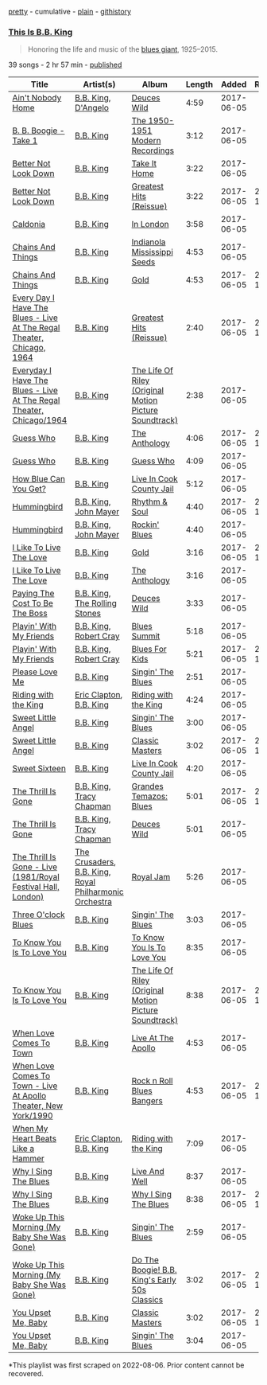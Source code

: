 [pretty](/playlists/pretty/37i9dQZF1DXbahoSMxtpoF.md) - cumulative - [plain](/playlists/plain/37i9dQZF1DXbahoSMxtpoF) - [githistory](https://github.githistory.xyz/mackorone/spotify-playlist-archive/blob/main/playlists/plain/37i9dQZF1DXbahoSMxtpoF)

### [This Is B.B\. King](https://open.spotify.com/playlist/37i9dQZF1DXbahoSMxtpoF)

> Honoring the life and music of the <a href="spotify:artist:5xLSa7l4IV1gsQfhAMvl0U">blues giant</a>, 1925–2015.

39 songs - 2 hr 57 min - [published](https://open.spotify.com/playlist/4hs8YNDpUeBYmSOihp2h0N)

| Title | Artist(s) | Album | Length | Added | Removed |
|---|---|---|---|---|---|
| [Ain't Nobody Home](https://open.spotify.com/track/3hCIZ8sgJm5MUh7ulehPGX) | [B.B\. King](https://open.spotify.com/artist/5xLSa7l4IV1gsQfhAMvl0U), [D'Angelo](https://open.spotify.com/artist/336vr2M3Va0FjyvB55lJEd) | [Deuces Wild](https://open.spotify.com/album/3fIftPnF4eb7gkg2lFS1TV) | 4:59 | 2017-06-05 |  |
| [B\. B\. Boogie \- Take 1](https://open.spotify.com/track/1A3dOZb859JmEKvPCe4boT) | [B.B\. King](https://open.spotify.com/artist/5xLSa7l4IV1gsQfhAMvl0U) | [The 1950\-1951 Modern Recordings](https://open.spotify.com/album/0kGAzQy52goC3pUxKJtmc1) | 3:12 | 2017-06-05 |  |
| [Better Not Look Down](https://open.spotify.com/track/20VyHR0s9CdmSLM06I4Y48) | [B.B\. King](https://open.spotify.com/artist/5xLSa7l4IV1gsQfhAMvl0U) | [Take It Home](https://open.spotify.com/album/0Mzk6JoxPV6hE9sge7VMGS) | 3:22 | 2017-06-05 |  |
| [Better Not Look Down](https://open.spotify.com/track/24wQ4FIS2uSVo2CtZliEif) | [B.B\. King](https://open.spotify.com/artist/5xLSa7l4IV1gsQfhAMvl0U) | [Greatest Hits \(Reissue\)](https://open.spotify.com/album/69sbsm2ecADMQFCC3ZrJMP) | 3:22 | 2017-06-05 | 2022-11-14 |
| [Caldonia](https://open.spotify.com/track/24HcuZHAH017C5wp9Z4ziQ) | [B.B\. King](https://open.spotify.com/artist/5xLSa7l4IV1gsQfhAMvl0U) | [In London](https://open.spotify.com/album/7t8bhkUdwrD4nsilxsaW78) | 3:58 | 2017-06-05 |  |
| [Chains And Things](https://open.spotify.com/track/5x7Oxaa9EEIx9nw17CC5yW) | [B.B\. King](https://open.spotify.com/artist/5xLSa7l4IV1gsQfhAMvl0U) | [Indianola Mississippi Seeds](https://open.spotify.com/album/1NgGj5ECcDELHjoQRX2P1l) | 4:53 | 2017-06-05 |  |
| [Chains And Things](https://open.spotify.com/track/1sHyh8FH6gPU2B7ZRliJs9) | [B.B\. King](https://open.spotify.com/artist/5xLSa7l4IV1gsQfhAMvl0U) | [Gold](https://open.spotify.com/album/4dEjwPbRw2Z8ZHH9LMVyOD) | 4:53 | 2017-06-05 | 2022-11-14 |
| [Every Day I Have The Blues \- Live At The Regal Theater, Chicago, 1964](https://open.spotify.com/track/2FkvHmkTn73JP7tdsFaAWk) | [B.B\. King](https://open.spotify.com/artist/5xLSa7l4IV1gsQfhAMvl0U) | [Greatest Hits \(Reissue\)](https://open.spotify.com/album/69sbsm2ecADMQFCC3ZrJMP) | 2:40 | 2017-06-05 | 2022-11-13 |
| [Everyday I Have The Blues \- Live At The Regal Theater, Chicago/1964](https://open.spotify.com/track/03tX4adEVmLXjPaKaaWjG0) | [B.B\. King](https://open.spotify.com/artist/5xLSa7l4IV1gsQfhAMvl0U) | [The Life Of Riley \(Original Motion Picture Soundtrack\)](https://open.spotify.com/album/4xTMuGIOwzmtZwLKa8XwOw) | 2:38 | 2017-06-05 |  |
| [Guess Who](https://open.spotify.com/track/1Lhybvo0a8gbXap32SHlRc) | [B.B\. King](https://open.spotify.com/artist/5xLSa7l4IV1gsQfhAMvl0U) | [The Anthology](https://open.spotify.com/album/7tQFiUboN0vnK7Wavscmdb) | 4:06 | 2017-06-05 | 2022-11-14 |
| [Guess Who](https://open.spotify.com/track/3FHvrCsqBjvwut2rXT1QPZ) | [B.B\. King](https://open.spotify.com/artist/5xLSa7l4IV1gsQfhAMvl0U) | [Guess Who](https://open.spotify.com/album/1zQYkJ7q8kUZB2j1efPqN0) | 4:09 | 2017-06-05 |  |
| [How Blue Can You Get?](https://open.spotify.com/track/6ZfSXhqojBGB8BdRFb96Im) | [B.B\. King](https://open.spotify.com/artist/5xLSa7l4IV1gsQfhAMvl0U) | [Live In Cook County Jail](https://open.spotify.com/album/3mCS3cMduOlki845XA4gDZ) | 5:12 | 2017-06-05 |  |
| [Hummingbird](https://open.spotify.com/track/0j7Z3eMte1THTd7JGeZOPJ) | [B.B\. King](https://open.spotify.com/artist/5xLSa7l4IV1gsQfhAMvl0U), [John Mayer](https://open.spotify.com/artist/0hEurMDQu99nJRq8pTxO14) | [Rhythm & Soul](https://open.spotify.com/album/5P0VaL3K3DCVixnndoWMYx) | 4:40 | 2017-06-05 | 2022-11-14 |
| [Hummingbird](https://open.spotify.com/track/1hdrdqP1bcqgaeydimOOkx) | [B.B\. King](https://open.spotify.com/artist/5xLSa7l4IV1gsQfhAMvl0U), [John Mayer](https://open.spotify.com/artist/0hEurMDQu99nJRq8pTxO14) | [Rockin' Blues](https://open.spotify.com/album/2UewN8ejNxZTOLHrPfh25T) | 4:40 | 2017-06-05 |  |
| [I Like To Live The Love](https://open.spotify.com/track/5ofN9nG7ar7Mh5tGYna3pE) | [B.B\. King](https://open.spotify.com/artist/5xLSa7l4IV1gsQfhAMvl0U) | [Gold](https://open.spotify.com/album/4dEjwPbRw2Z8ZHH9LMVyOD) | 3:16 | 2017-06-05 | 2022-11-13 |
| [I Like To Live The Love](https://open.spotify.com/track/65k1tfjXmOYbc3aLB3wliS) | [B.B\. King](https://open.spotify.com/artist/5xLSa7l4IV1gsQfhAMvl0U) | [The Anthology](https://open.spotify.com/album/7tQFiUboN0vnK7Wavscmdb) | 3:16 | 2017-06-05 |  |
| [Paying The Cost To Be The Boss](https://open.spotify.com/track/1HK0gVdcEwTUaJzCTNhjA3) | [B.B\. King](https://open.spotify.com/artist/5xLSa7l4IV1gsQfhAMvl0U), [The Rolling Stones](https://open.spotify.com/artist/22bE4uQ6baNwSHPVcDxLCe) | [Deuces Wild](https://open.spotify.com/album/3fIftPnF4eb7gkg2lFS1TV) | 3:33 | 2017-06-05 |  |
| [Playin' With My Friends](https://open.spotify.com/track/071l1tdfckojdC5V37NKN6) | [B.B\. King](https://open.spotify.com/artist/5xLSa7l4IV1gsQfhAMvl0U), [Robert Cray](https://open.spotify.com/artist/6eMlKSBFAoXVJLoeHmwKEj) | [Blues Summit](https://open.spotify.com/album/1qhzqiTmAjIc38TLqwgsWI) | 5:18 | 2017-06-05 |  |
| [Playin' With My Friends](https://open.spotify.com/track/3vOg2vKzEfBM35pQlsJ2lS) | [B.B\. King](https://open.spotify.com/artist/5xLSa7l4IV1gsQfhAMvl0U), [Robert Cray](https://open.spotify.com/artist/6eMlKSBFAoXVJLoeHmwKEj) | [Blues For Kids](https://open.spotify.com/album/3zaeGeJSjwEFgYbAup955H) | 5:21 | 2017-06-05 | 2022-11-13 |
| [Please Love Me](https://open.spotify.com/track/1IJGqYDXJhIPQYa3z6LilA) | [B.B\. King](https://open.spotify.com/artist/5xLSa7l4IV1gsQfhAMvl0U) | [Singin' The Blues](https://open.spotify.com/album/0w6Gt4SUI5AduJvcXetxun) | 2:51 | 2017-06-05 |  |
| [Riding with the King](https://open.spotify.com/track/618hiI74zBL8UVgAvfmkLj) | [Eric Clapton](https://open.spotify.com/artist/6PAt558ZEZl0DmdXlnjMgD), [B.B\. King](https://open.spotify.com/artist/5xLSa7l4IV1gsQfhAMvl0U) | [Riding with the King](https://open.spotify.com/album/7b0Ysbudh2BH9A853EfxEu) | 4:24 | 2017-06-05 |  |
| [Sweet Little Angel](https://open.spotify.com/track/4xDugsnzDMX1z44ZTtxpO2) | [B.B\. King](https://open.spotify.com/artist/5xLSa7l4IV1gsQfhAMvl0U) | [Singin' The Blues](https://open.spotify.com/album/0w6Gt4SUI5AduJvcXetxun) | 3:00 | 2017-06-05 |  |
| [Sweet Little Angel](https://open.spotify.com/track/7IbBgyqH30XC0z01QVMYnh) | [B.B\. King](https://open.spotify.com/artist/5xLSa7l4IV1gsQfhAMvl0U) | [Classic Masters](https://open.spotify.com/album/3JscWpuM0XXbVvDMkUjlXw) | 3:02 | 2017-06-05 | 2022-11-13 |
| [Sweet Sixteen](https://open.spotify.com/track/1H4un1VlmHkMJGMB79rZN7) | [B.B\. King](https://open.spotify.com/artist/5xLSa7l4IV1gsQfhAMvl0U) | [Live In Cook County Jail](https://open.spotify.com/album/3mCS3cMduOlki845XA4gDZ) | 4:20 | 2017-06-05 |  |
| [The Thrill Is Gone](https://open.spotify.com/track/0cfwfMpxXwA36einrkgRcD) | [B.B\. King](https://open.spotify.com/artist/5xLSa7l4IV1gsQfhAMvl0U), [Tracy Chapman](https://open.spotify.com/artist/7oPgCQqMMXEXrNau5vxYZP) | [Grandes Temazos: Blues](https://open.spotify.com/album/4gXvc3NifLO9FboTiRyf0b) | 5:01 | 2017-06-05 | 2022-11-13 |
| [The Thrill Is Gone](https://open.spotify.com/track/3cg0dJfrQB66Qf2YthPb6G) | [B.B\. King](https://open.spotify.com/artist/5xLSa7l4IV1gsQfhAMvl0U), [Tracy Chapman](https://open.spotify.com/artist/7oPgCQqMMXEXrNau5vxYZP) | [Deuces Wild](https://open.spotify.com/album/3fIftPnF4eb7gkg2lFS1TV) | 5:01 | 2017-06-05 |  |
| [The Thrill Is Gone \- Live \(1981/Royal Festival Hall, London\)](https://open.spotify.com/track/2VC2UaueIwgkQQ6BuVJpOk) | [The Crusaders](https://open.spotify.com/artist/3Bhgbs9kIwl8SuU0eIqN6b), [B.B\. King](https://open.spotify.com/artist/5xLSa7l4IV1gsQfhAMvl0U), [Royal Philharmonic Orchestra](https://open.spotify.com/artist/0MvSBMGRQJY3mRwIbJsqF1) | [Royal Jam](https://open.spotify.com/album/1JTY1bsUPVM2eZlzPlft9A) | 5:26 | 2017-06-05 |  |
| [Three O'clock Blues](https://open.spotify.com/track/1WeX8wcU8FDEZxWurJLU0r) | [B.B\. King](https://open.spotify.com/artist/5xLSa7l4IV1gsQfhAMvl0U) | [Singin' The Blues](https://open.spotify.com/album/0w6Gt4SUI5AduJvcXetxun) | 3:03 | 2017-06-05 |  |
| [To Know You Is To Love You](https://open.spotify.com/track/4c0Mgs559lG4sPiEC3XcxY) | [B.B\. King](https://open.spotify.com/artist/5xLSa7l4IV1gsQfhAMvl0U) | [To Know You Is To Love You](https://open.spotify.com/album/1ZpLpF64iCjoc0XVrO1sEl) | 8:35 | 2017-06-05 |  |
| [To Know You Is To Love You](https://open.spotify.com/track/6UHl925EKFaFWKzmYz0CMx) | [B.B\. King](https://open.spotify.com/artist/5xLSa7l4IV1gsQfhAMvl0U) | [The Life Of Riley \(Original Motion Picture Soundtrack\)](https://open.spotify.com/album/4xTMuGIOwzmtZwLKa8XwOw) | 8:38 | 2017-06-05 | 2022-11-13 |
| [When Love Comes To Town](https://open.spotify.com/track/6FuZyu29n5GukcBYjbbIHd) | [B.B\. King](https://open.spotify.com/artist/5xLSa7l4IV1gsQfhAMvl0U) | [Live At The Apollo](https://open.spotify.com/album/4IZaBHGc8iD7BYflgD0FOp) | 4:53 | 2017-06-05 |  |
| [When Love Comes To Town \- Live At Apollo Theater, New York/1990](https://open.spotify.com/track/0tTNAm3ovef9VcEPlBPIah) | [B.B\. King](https://open.spotify.com/artist/5xLSa7l4IV1gsQfhAMvl0U) | [Rock n Roll Blues Bangers](https://open.spotify.com/album/2FzZewTkX8aX4UrifwMSac) | 4:53 | 2017-06-05 | 2022-11-13 |
| [When My Heart Beats Like a Hammer](https://open.spotify.com/track/44FnSZip0XhEBR3l7rPeJ1) | [Eric Clapton](https://open.spotify.com/artist/6PAt558ZEZl0DmdXlnjMgD), [B.B\. King](https://open.spotify.com/artist/5xLSa7l4IV1gsQfhAMvl0U) | [Riding with the King](https://open.spotify.com/album/7b0Ysbudh2BH9A853EfxEu) | 7:09 | 2017-06-05 |  |
| [Why I Sing The Blues](https://open.spotify.com/track/2bIfM0ZOF4gxK1BeqH3Djm) | [B.B\. King](https://open.spotify.com/artist/5xLSa7l4IV1gsQfhAMvl0U) | [Live And Well](https://open.spotify.com/album/7jvyHnOBFvdGtskk6QmlEi) | 8:37 | 2017-06-05 |  |
| [Why I Sing The Blues](https://open.spotify.com/track/7Bkq72xL2W4zlPMtGt6RKg) | [B.B\. King](https://open.spotify.com/artist/5xLSa7l4IV1gsQfhAMvl0U) | [Why I Sing The Blues](https://open.spotify.com/album/1OTQOkeFJquVHw56swMNwv) | 8:38 | 2017-06-05 | 2022-11-14 |
| [Woke Up This Morning \(My Baby She Was Gone\)](https://open.spotify.com/track/1T41EUJAH5lzFQbrFehdyD) | [B.B\. King](https://open.spotify.com/artist/5xLSa7l4IV1gsQfhAMvl0U) | [Singin' The Blues](https://open.spotify.com/album/0w6Gt4SUI5AduJvcXetxun) | 2:59 | 2017-06-05 |  |
| [Woke Up This Morning \(My Baby She Was Gone\)](https://open.spotify.com/track/3uHBr4hw8J6LAfl2BpvJxt) | [B.B\. King](https://open.spotify.com/artist/5xLSa7l4IV1gsQfhAMvl0U) | [Do The Boogie! B.B\. King's Early 50s Classics](https://open.spotify.com/album/7ufYRP55tnM2qou8iCyZO7) | 3:02 | 2017-06-05 | 2022-11-13 |
| [You Upset Me, Baby](https://open.spotify.com/track/76TFfQ9o7HFeChpkwUcoQn) | [B.B\. King](https://open.spotify.com/artist/5xLSa7l4IV1gsQfhAMvl0U) | [Classic Masters](https://open.spotify.com/album/3JscWpuM0XXbVvDMkUjlXw) | 3:02 | 2017-06-05 | 2022-11-13 |
| [You Upset Me, Baby](https://open.spotify.com/track/589yTSHriuSIwARJqnmuMp) | [B.B\. King](https://open.spotify.com/artist/5xLSa7l4IV1gsQfhAMvl0U) | [Singin' The Blues](https://open.spotify.com/album/0w6Gt4SUI5AduJvcXetxun) | 3:04 | 2017-06-05 |  |

\*This playlist was first scraped on 2022-08-06. Prior content cannot be recovered.
